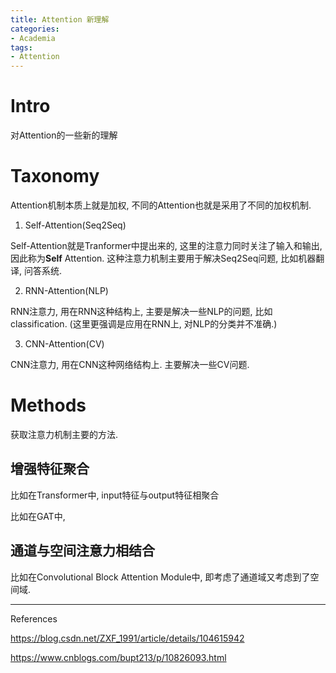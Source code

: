 ```yaml
---
title: Attention 新理解
categories:
- Academia
tags:
- Attention
---
```


# Intro

对Attention的一些新的理解

<!--more-->

# Taxonomy

Attention机制本质上就是加权, 不同的Attention也就是采用了不同的加权机制.

1. Self-Attention(Seq2Seq)

Self-Attention就是Tranformer中提出来的, 这里的注意力同时关注了输入和输出, 因此称为**Self** Attention. 这种注意力机制主要用于解决Seq2Seq问题, 比如机器翻译, 问答系统.

2. RNN-Attention(NLP)

RNN注意力, 用在RNN这种结构上, 主要是解决一些NLP的问题, 比如classification. (这里更强调是应用在RNN上, 对NLP的分类并不准确.)

3. CNN-Attention(CV)

CNN注意力, 用在CNN这种网络结构上. 主要解决一些CV问题.

# Methods

获取注意力机制主要的方法.

## 增强特征聚合

比如在Transformer中, input特征与output特征相聚合

比如在GAT中, 

## 通道与空间注意力相结合

比如在Convolutional Block Attention Module中, 即考虑了通道域又考虑到了空间域.





---

References

https://blog.csdn.net/ZXF_1991/article/details/104615942

https://www.cnblogs.com/bupt213/p/10826093.html